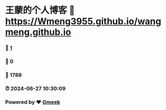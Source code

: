 # 王蒙的个人博客 :link: https://Wmeng3955.github.io/wangmeng.github.io 
### :page_facing_up: [1](https://Wmeng3955.github.io/wangmeng.github.io/tag.html) 
### :speech_balloon: 0 
### :hibiscus: 1788 
### :alarm_clock: 2024-06-27 10:30:09 
### Powered by :heart: [Gmeek](https://github.com/Meekdai/Gmeek)
